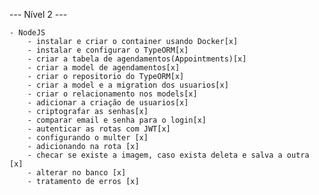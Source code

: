 --- Nível 2 ---

    - NodeJS
        - instalar e criar o container usando Docker[x]
        - instalar e configurar o TypeORM[x]
        - criar a tabela de agendamentos(Appointments)[x]
        - criar a model de agendamentos[x]
        - criar o repositorio do TypeORM[x]
        - criar a model e a migration dos usuarios[x]
        - criar o relacionamento nos models[x]
        - adicionar a criação de usuarios[x]
        - criptografar as senhas[x]
        - comparar email e senha para o login[x]
        - autenticar as rotas com JWT[x]
        - configurando o multer [x]
        - adicionando na rota [x]
        - checar se existe a imagem, caso exista deleta e salva a outra [x]
        - alterar no banco [x]
        - tratamento de erros [x]
